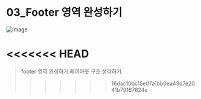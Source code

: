 # 03_Footer 영역 완성하기

![image](https://user-images.githubusercontent.com/99783474/216744042-9cd068f1-9e43-4074-aed9-f181957476d1.png)

<<<<<<< HEAD
=======
> footer 영역 완성하기 레이아웃 구조 생각하기 
>>>>>>> 16dac10bc15e07a1bb0ea43d7e2041b79167624e
